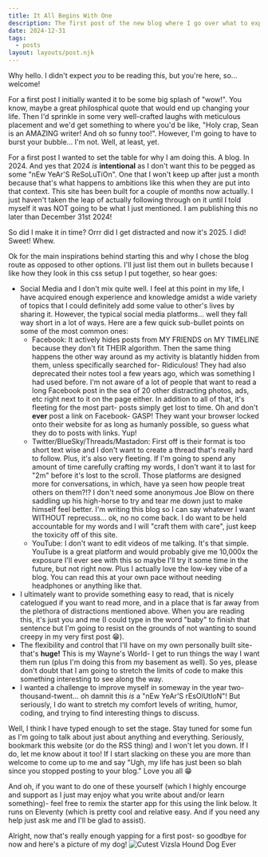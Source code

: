 ```yaml
---
title: It All Begins With One
description: The first post of the new blog where I go over what to expect and why I'm doing this
date: 2024-12-31
tags:
  - posts
layout: layouts/post.njk
---
```


Why hello. I didn't expect _you_ to be reading this, but you're here, so... welcome!

For a first post I initially wanted it to be some big splash of "wow!". You know, maybe a great philosphical quote that would end up changing your life. Then I'd sprinkle in some very well-crafted laughs with meticulous placement and we'd get something to where you'd be like, "Holy crap, Sean is an AMAZING writer! And oh so funny too!". However, I'm going to have to burst your bubble... I'm not. Well, at least, yet.  

For a first post I wanted to set the table for why I am doing this. A blog. In 2024. And yes that 2024 *is* **intentional** as I don't want this to be pegged as some "nEw YeAr'S ReSoLuTiOn". One that I won't keep up after just a month because that's what happens to ambitions like this when they are put into that context. This site has been built for a couple of months now actually. I just haven't taken the leap of actually following through on it until I told myself it was NOT going to be what I just mentioned. I am publishing this no later than December 31st 2024!

So did I make it in time? Orrr did I get distracted and now it's 2025. I did! Sweet! Whew.

Ok for the main inspirations behind starting this and why I chose the blog route as opposed to other options. I'll just list them out in bullets because I like how they look in this css setup I put together, so hear goes:
- Social Media and I don't mix quite well. I feel at this point in my life, I have acquired enough experience and knowledge amidst a wide variety of topics that I could definitely add some value to other's lives by sharing it. However, the typical social media platforms... well they fall way short in a lot of ways. Here are a few quick sub-bullet points on some of the most common ones:
  - <span class="Bullets">Facebook:</span> It actively hides posts from MY FRIENDS on MY TIMELINE because they don't fit THEIR algorithm. Then the same thing happens the other way around as my activity is blatantly hidden from them, unless specifically searched for- Ridiculous! They had also deprecated their notes tool a few years ago, which was something I had used before. I'm not aware of a lot of people that want to read a long Facebook post in the sea of 20 other distracting photos, ads, etc right next to it on the page either. In addition to all of that, it's fleeting for the most part- posts simply get lost to time. Oh and don't **ever** post a link on Facebook- GASP! They want your browser locked onto their website for as long as humanly possible, so guess what they do to posts with links. Yup!
  - <span class="Bullets">Twitter/BlueSky/Threads/Mastadon:</span> First off is their format is too short text wise and I don't want to create a thread that's really hard to follow. Plus, it's also very fleeting. If I'm going to spend any amount of time carefully crafting my words, I don't want it to last for "2m" before it's lost to the scroll. Those platforms are designed more for conversations, in which, have ya seen how people treat others on them?!? I don't need some anonymous Joe Blow on there saddling up his high-horse to try and tear me down just to make himself feel better. I'm writing this blog so I can say whatever I want WITHOUT reprecuss... ok, no no come back. I do want to be held accountable for my words and I will "craft them with care", just keep the toxicity off of this site. 
  - <span class="Bullets">YouTube:</span> I don't want to edit videos of me talking. It's that simple. YouTube is a great platform and would probably give me 10,000x the exposure I'll ever see with this so maybe I'll try it some time in the future, but not right now. Plus I actually love the low-key vibe of a blog. You can read this at your own pace without needing headphones or anything like that.
- I ultimately want to provide something easy to read, that is nicely catelogued if you want to read more, and in a place that is far away from the plethora of distractions mentioned above. When you are reading this, it's just you and me (I could type in the word "baby" to finish that sentence but I'm going to resist on the grounds of not wanting to sound creepy in my very first post 😁).
- The flexibility and control that I'll have on my own personally built site- that's **huge!** This is my Wayne's World- I get to run things the way I want them run (plus I'm doing this from my basement as well). So yes, please don't doubt that I am going to stretch the limits of code to make this something interesting to see along the way. 
- I wanted a challenge to improve myself in someway in the year two-thousand-twent... oh damnit this *is* a "nEw YeAr'S rEsOlUtIoN"! But seriously, I do want to stretch my comfort levels of writing, humor, coding, and trying to find interesting things to discuss. 

Well, I think I have typed enough to set the stage. Stay tuned for some fun as I'm going to talk about just about anything and everything. Seriously, bookmark this website (or do the RSS thing) and I won't let you down. If I do, let me know about it too! If I start slacking on these you are more than welcome to come up to me and say "Ugh, my life has just been so blah since you stopped posting to your blog." Love you all 😁

And oh, if you want to do one of these yourself (which I highly encourge and support as I just may enjoy what you write about and/or learn something)- feel free to remix the starter app for this using the link below. It runs on Eleventy (which is pretty cool and relative easy. And if you need any help just ask me and I'll be glad to assist).

Alright, now that's really enough yapping for a first post- so goodbye for now and here's a picture of my dog!
<img id="rrpic" alt="Cutest Vizsla Hound Dog Ever" src="https://cdn.glitch.global/a1622b59-92b6-4d46-92b5-22b4d9726eeb/Screenshot%202024-12-30%20at%2010.40.10%E2%80%AFAM.png?v=1735573229314">
